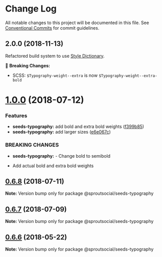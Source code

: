 # Change Log

All notable changes to this project will be documented in this file.
See [Conventional Commits](https://conventionalcommits.org) for commit guidelines.

## 2.0.0 (2018-11-13)
Refactored build system to use [Style Dictionary](https://amzn.github.io/style-dictionary).

🚨 **Breaking Changes:**
- SCSS: `$Typography-weight--extra` is now `$Typography-weight--extra-bold`


<a name="1.0.0"></a>
# [1.0.0](https://github.com/sproutsocial/seeds/compare/@sproutsocial/seeds-typography@0.6.8...@sproutsocial/seeds-typography@1.0.0) (2018-07-12)


### Features

* **seeds-typography:** add bold and extra bold weights ([f399b85](https://github.com/sproutsocial/seeds/commit/f399b85))
* **seeds-typography:** add larger sizes ([e6e067c](https://github.com/sproutsocial/seeds/commit/e6e067c))


### BREAKING CHANGES

* **seeds-typography:** - Change bold to semibold
- Add actual bold and extra bold weights




<a name="0.6.8"></a>
## [0.6.8](https://github.com/sproutsocial/seeds/compare/@sproutsocial/seeds-typography@0.6.7...@sproutsocial/seeds-typography@0.6.8) (2018-07-11)




**Note:** Version bump only for package @sproutsocial/seeds-typography

<a name="0.6.7"></a>
## [0.6.7](https://github.com/sproutsocial/seeds/compare/@sproutsocial/seeds-typography@0.6.5...@sproutsocial/seeds-typography@0.6.7) (2018-07-09)




**Note:** Version bump only for package @sproutsocial/seeds-typography

<a name="0.6.6"></a>
## [0.6.6](https://github.com/sproutsocial/seeds/compare/@sproutsocial/seeds-typography@0.6.5...@sproutsocial/seeds-typography@0.6.6) (2018-05-22)




**Note:** Version bump only for package @sproutsocial/seeds-typography
